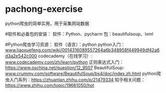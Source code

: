 # pachong-exercise
python爬虫的简单实用，用于采集网站数据

#软件和必备包的安装：
软件：Python、pycharm
包：beautifulsoup、lxml


#Python爬虫学习资源：
软件（语言）：python 
python入门：www.liaoxuefeng.com/wiki/0014316089557264a6b348958f449949df42a6d3a2e542c000
codecademy（在线学习）: www.codecademy.com/zh/learn/python
正则表达式入门：https://www.oschina.net/question/12_9507 
BeautifulSoup: www.crummy.com/software/BeautifulSoup/bs4/doc/index.zh.html
python爬虫入门系列：https://zhuanlan.zhihu.com/p/21479334
知乎相关问题：https://www.zhihu.com/topic/19661050/hot












